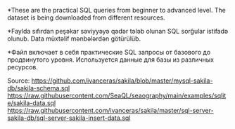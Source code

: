 *These are the practical SQL queries from beginner to advanced level. The dataset is being downloaded from different resources. 

*Faylda sıfırdan peşəkar səviyyəyə qədər  tələb olunan SQL sorğular istifadə olunub. Data müxtəlif mənbələrdən götürülüb.

*Файл включает в себя практические SQL запросы от базового до продвинутого уровня. Используется данные для базы из различных ресурсов.

Source:
https://github.com/ivanceras/sakila/blob/master/mysql-sakila-db/sakila-schema.sql 
https://raw.githubusercontent.com/SeaQL/seaography/main/examples/sqlite/sakila-data.sql 
https://raw.githubusercontent.com/ivanceras/sakila/master/sql-server-sakila-db/sql-server-sakila-insert-data.sql 
